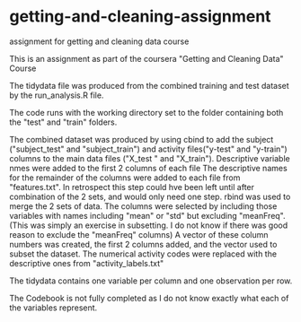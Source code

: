 # getting-and-cleaning-assignment
assignment for getting and cleaning data course

This is an assignment as part of the coursera "Getting and Cleaning Data" Course

The tidydata file was produced from the combined training and test dataset by the run_analysis.R file.

The code runs with the working directory set to the folder containing both the "test" and "train" folders.

The combined dataset was produced by using cbind to add the subject ("subject_test" and "subject_train") and activity files("y-test" and "y-train") columns to the main data files ("X_test " and "X_train"). 
Descriptive variable nmes were added to the first 2 columns of each file
The descriptive names for the remainder of the columns were added to each file from "features.txt". In retrospect this step could hve been left until after combination of the 2 sets, and would only need one step.
rbind was used to merge the 2 sets of data.
The columns were selected by including those variables with names including "mean" or "std" but excluding "meanFreq". (This was simply an exercise in subsetting. I do not know if there was good reason to exclude the "meanFreq" columns) A vector of these column numbers was created, the first 2 columns added, and the vector used to subset the dataset.
The numerical activity codes were replaced with the descriptive ones from "activity_labels.txt"

The tidydata contains one variable per column and one observation per row. 

The Codebook is not fully completed as I do not know exactly what each of the variables represent.


